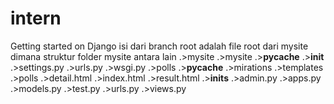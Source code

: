 # intern
Getting started on Django
isi dari branch root adalah file root dari mysite dimana struktur folder mysite antara lain
.>mysite
  .>mysite
    .>__pycache__
    .>__init__
    .>settings.py
    .>urls.py
    .>wsgi.py
.>polls
  .>__pycache__
  .>mirations
  .>templates
   .>polls
    .>detail.html
    .>index.html
    .>result.html
  .>__inits__
  .>admin.py
  .>apps.py
  .>models.py
  .>test.py
  .>urls.py
  .>views.py
